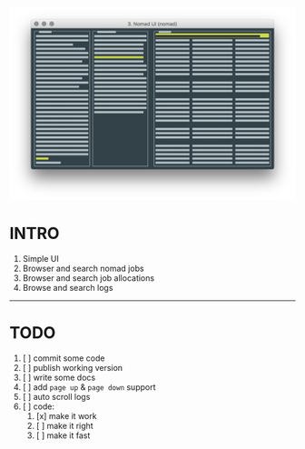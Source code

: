 ![Nomad UI](https://github.com/RafalFilipek/nomad-ui/raw/master/nomad-ui.png)

# INTRO

1. Simple UI
2. Browser and search nomad jobs
3. Browser and search job allocations
4. Browse and search logs

---

# TODO

1. [ ] commit some code 
2. [ ] publish working version
3. [ ] write some docs
4. [ ] add `page up` & `page down` support
5. [ ] auto scroll logs
6. [ ] code:
   1. [x] make it work 
   2. [ ] make it right
   3. [ ] make it fast
   
   
